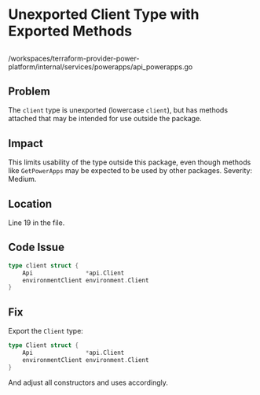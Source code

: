 # Unexported Client Type with Exported Methods

##

/workspaces/terraform-provider-power-platform/internal/services/powerapps/api_powerapps.go

## Problem

The `client` type is unexported (lowercase `client`), but has methods attached that may be intended for use outside the package.

## Impact

This limits usability of the type outside this package, even though methods like `GetPowerApps` may be expected to be used by other packages. Severity: Medium.

## Location

Line 19 in the file.

## Code Issue

```go
type client struct {
	Api               *api.Client
	environmentClient environment.Client
}
```

## Fix

Export the `Client` type:

```go
type Client struct {
	Api               *api.Client
	environmentClient environment.Client
}
```

And adjust all constructors and uses accordingly.
